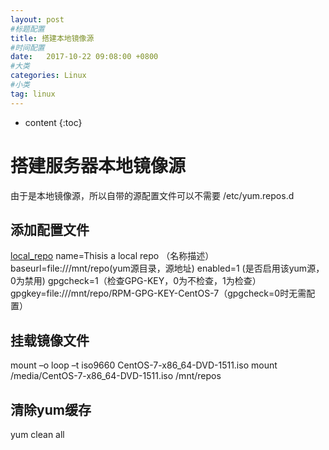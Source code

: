```yaml
---
layout: post
#标题配置
title: 搭建本地镜像源
#时间配置
date:   2017-10-22 09:08:00 +0800
#大类
categories: Linux
#小类
tag: linux
---
```

* content
{:toc}



# 搭建服务器本地镜像源
由于是本地镜像源，所以自带的源配置文件可以不需要
/etc/yum.repos.d

## 添加配置文件 
[local_repo](库名称)
name=Thisis a local repo （名称描述）
baseurl=file:///mnt/repo(yum源目录，源地址)
enabled=1 (是否启用该yum源，0为禁用)
gpgcheck=1（检查GPG-KEY，0为不检查，1为检查）
gpgkey=file:///mnt/repo/RPM-GPG-KEY-CentOS-7（gpgcheck=0时无需配置）

## 挂载镜像文件
mount –o loop –t iso9660 CentOS-7-x86_64-DVD-1511.iso
mount /media/CentOS-7-x86_64-DVD-1511.iso /mnt/repos

## 清除yum缓存
yum clean all